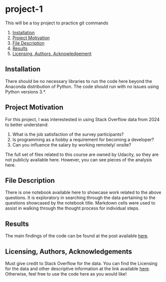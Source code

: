 # project-1
This will be a toy project to practice git commands

1. [Installation](#installation)
2. [Project Motivation](#motivation)
3. [File Description](#files)
4. [Results](#results)
5. [Licensing, Authors, Acknowledgement](#acknowledgements)
   
## Installation <a name="installation"></a>
There should be no necessary libraries to run the code here beyond the Anaconda distribution of Python.  The code should run with no issues using Python versions 3.*.

## Project Motivation <a name="motivation"></a>
For this project, I was interestested in using Stack Overflow data from 2024 to better understand:

1. What is the job satisfaction of the survey participants?
2. Is programming as a hobby a requirement for becoming a developer?
3. Can you influence the salary by working remotely/ onsite?

The full set of files related to this course are owned by Udacity, so they are not publicly available here.  However, you can see pieces of the analysis here.

## File Description <a name="files"></a>
There is one notebook available here to showcase work related to the above questions.  It is exploratory in searching through the data pertaining to the questions showcased by the notebook title.  Markdown cells were used to assist in walking through the thought process for individual steps.

## Results <a name="results"></a>
The main findings of the code can be found at the post available [here](https://link).

## Licensing, Authors, Acknowledgements <a name="acknowledgements"></a>
Must give credit to Stack Overflow for the data.  You can find the Licensing for the data and other descriptive information at the link available [here](https://www.survey.stackoverflow.co/2024). Otherwise, feel free to use the code here as you would like! 
